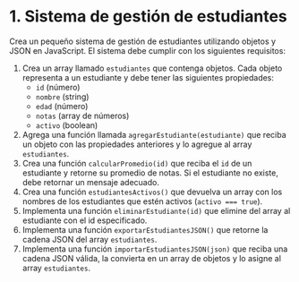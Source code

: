 # **1. Sistema de gestión de estudiantes**

Crea un pequeño sistema de gestión de estudiantes utilizando objetos y JSON en JavaScript. El sistema debe cumplir con los siguientes requisitos:

1. Crea un array llamado `estudiantes` que contenga objetos. Cada objeto representa a un estudiante y debe tener las siguientes propiedades:
   - `id` (número)
   - `nombre` (string)
   - `edad` (número)
   - `notas` (array de números)
   - `activo` (boolean)
2. Agrega una función llamada `agregarEstudiante(estudiante)` que reciba un objeto con las propiedades anteriores y lo agregue al array `estudiantes`.
3. Crea una función `calcularPromedio(id)` que reciba el `id` de un estudiante y retorne su promedio de notas. Si el estudiante no existe, debe retornar un mensaje adecuado.
4. Crea una función `estudiantesActivos()` que devuelva un array con los nombres de los estudiantes que estén activos (`activo === true`).
5. Implementa una función `eliminarEstudiante(id)` que elimine del array al estudiante con el id especificado.
6. Implementa una función `exportarEstudiantesJSON()` que retorne la cadena JSON del array `estudiantes`.
7. Implementa una función `importarEstudiantesJSON(json)` que reciba una cadena JSON válida, la convierta en un array de objetos y lo asigne al array `estudiantes`.
